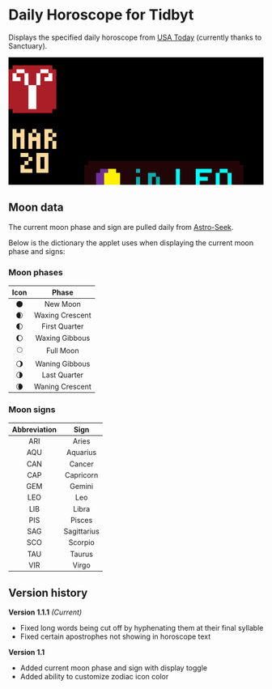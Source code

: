 # Daily Horoscope for Tidbyt

Displays the specified daily horoscope from [USA Today](https://www.usatoday.com/horoscopes/daily/) (currently thanks to Sanctuary).

![Daily Horoscope for Tidbyt](daily_horoscope.gif)

## Moon data

The current moon phase and sign are pulled daily from [Astro-Seek](https://mooncalendar.astro-seek.com/).

Below is the dictionary the applet uses when displaying the current moon phase and signs:

### Moon phases
| Icon                   | Phase           |
| :------------------:   |:-------------:  |
| :new_moon:             | New Moon        |
| :waxing_crescent_moon: | Waxing Crescent |
| :first_quarter_moon:   | First Quarter   |
| :waxing_gibbous_moon:  | Waxing Gibbous  |
| :full_moon:            | Full Moon       |
| :waning_gibbous_moon:  | Waning Gibbous  |
| :last_quarter_moon:    | Last Quarter    |
| :waning_crescent_moon: | Waning Crescent |

### Moon signs
| Abbreviation | Sign        |
| :--------:   |:----------: |
| ARI          | Aries       |
| AQU          | Aquarius    |
| CAN          | Cancer      |
| CAP          | Capricorn   |
| GEM          | Gemini      |
| LEO          | Leo         |
| LIB          | Libra       |
| PIS          | Pisces      |
| SAG          | Sagittarius |
| SCO          | Scorpio     |
| TAU          | Taurus      |
| VIR          | Virgo       |

## Version history

**Version 1.1.1** *(Current)*
- Fixed long words being cut off by hyphenating them at their final syllable
- Fixed certain apostrophes not showing in horoscope text

**Version 1.1**
- Added current moon phase and sign with display toggle
- Added ability to customize zodiac icon color